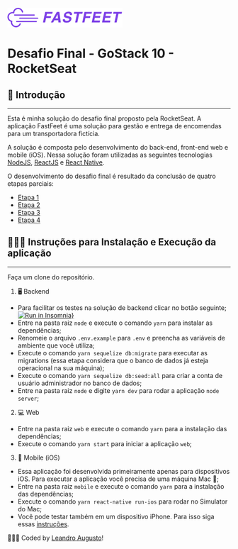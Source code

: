 ![alt text](https://github.com/augustoleandro/fastfeet/blob/master/.github/fastfeet-logo.png?raw=true)

# Desafio Final - GoStack 10 - RocketSeat

## 🚀 Introdução
___
Esta é minha solução do desafio final proposto pela RocketSeat. A aplicação FastFeet é uma solução para gestão e entrega de encomendas para um transportadora fictícia.

A solução é composta pelo desenvolvimento do back-end, front-end web e mobile (iOS).
Nessa solução foram utilizadas as seguintes tecnologias [NodeJS](https://nodejs.org/en/), [ReactJS](https://reactjs.org/) e [React Native](https://reactnative.dev/).

O desenvolvimento do desafio final é resultado da conclusão de quatro etapas parciais:

+ [Etapa 1](https://github.com/Rocketseat/bootcamp-gostack-desafio-02)
+ [Etapa 2](https://github.com/Rocketseat/bootcamp-gostack-desafio-03)
+ [Etapa 3](https://github.com/Rocketseat/bootcamp-gostack-desafio-09)
+ [Etapa 4](https://github.com/Rocketseat/bootcamp-gostack-desafio-10)

## 🧑🏻‍💻 Instruções para Instalação e Execução da aplicação
___

Faça um clone do repositório.

1) 🖥 Backend

- Para facilitar os testes na solução de backend clicar no botão seguinte; [![Run in Insomnia}](https://insomnia.rest/images/run.svg)](https://insomnia.rest/run/?label=FastFeet%20API&uri=https%3A%2F%2Fgithub.com%2Faugustoleandro%2Ffastfeet%2Fblob%2Fmaster%2FInsomnia.json)
- Entre na pasta raiz `node` e execute o comando `yarn` para instalar as dependências;
- Renomeie o arquivo `.env.example` para `.env` e preencha as variáveis de ambiente que você utiliza;
- Execute o comando `yarn sequelize db:migrate` para executar as migrations (essa etapa considera que o banco de dados já esteja operacional na sua máquina);
- Execute o comando `yarn sequelize db:seed:all` para criar a conta de usuário administrador no banco de dados;
- Entre na pasta raiz `node` e digite `yarn dev` para rodar a aplicação `node server`;

2) 💻 Web
  - Entre na pasta raiz `web` e execute o comando `yarn` para a instalação das dependências;
  - Execute o comando `yarn start` para iniciar a aplicação `web`;

3) 📱 Mobile (iOS)

- Essa aplicação foi desenvolvida primeiramente apenas para dispositivos iOS. Para executar a aplicação você precisa de uma máquina Mac 🍎;
- Entre na pasta raiz `mobile` e execute o comando `yarn` para a instalação das dependências;
- Execute o comando `yarn react-native run-ios` para rodar no Simulator do Mac;
- Você pode testar também em um dispositivo iPhone. Para isso siga essas [instruções](https://reactnative.dev/docs/running-on-device).


🧑🏻‍💻 Coded by [Leandro Augusto](https://br.linkedin.com/in/leandroaugustoribeiro)!



